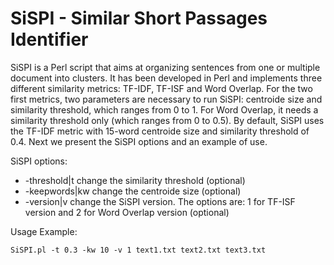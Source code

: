 # SiSPI - Similar Short Passages Identifier

SiSPI is a Perl script that aims at organizing sentences from one or multiple document into clusters. It has been developed in Perl and implements three different similarity metrics: TF-IDF, TF-ISF and Word Overlap. For the two first metrics, two parameters are necessary to run SiSPI: centroide size and similarity threshold, which ranges from 0 to 1. For Word Overlap, it needs a similarity threshold only (which ranges from 0 to 0.5).
By default, SiSPI uses the TF-IDF metric with 15-word centroide size and similarity threshold of 0.4. Next we present the SiSPI options and an example of use.

SiSPI options:

- -threshold|t    change the similarity threshold (optional)
- -keepwords|kw	 change the centroide size (optional)
- -version|v 	 change the SiSPI version. The options are: 1 for TF-ISF version and 2 for Word Overlap version  (optional)

 Usage Example:
 
    SiSPI.pl -t 0.3 -kw 10 -v 1 text1.txt text2.txt text3.txt
